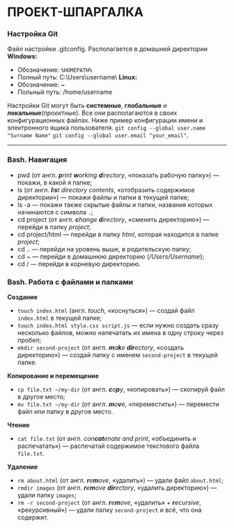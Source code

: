# ПРОЕКТ-ШПАРГАЛКА

### Настройка Git
Файл настройки .gitconfig.
Располагается в домашней директории 
**Windows:**
- Обозначение: `%HOMEPATH%`
- Полный путь: C:\\Users\\username\\
**Linux:**
- Обозначение: ~
- Польный путь: /home/username

Настройки Git могут быть **системные**, **глобальные** и **локальные**(*проектные*).
Все они располагаются в своих конфигурационных файлах.
Ниже пример конфигурации имени и электронного ящика пользователя.
`git config --global user.name "Surname Name"`
`git config --global user.email "your_email"`.

---

### Bash. Навигация
- pwd (от англ. _**p**rint **w**orking **d**irectory_, «показать рабочую папку») — покажи, в какой я папке;
- ls (от англ. _**l**i**s**t directory contents_, «отобразить содержимое директории») — покажи файлы и папки в текущей папке;
- ls -a — покажи также скрытые файлы и папки, названия которых начинаются с символа `.`;
- cd project (от англ. _**c**hange **d**irectory_, «сменить директорию») — перейди в папку *project*;
- cd project/html — перейди в папку *html*, которая находится в папке *project*;
- cd .. — перейди на уровень выше, в родительскую папку;
- cd ~ — перейди в домашнюю директорию (*/Users/Username*);
- cd / — перейди в корневую директорию.

### Bash. Работа с файлами и папками
**Создание**
- `touch index.html` (англ. _touch,_ «коснуться») — создай файл `index.html` в текущей папке;
- `touch index.html style.css script.js` — если нужно создать сразу несколько файлов, можно напечатать их имена в одну строку через пробел;
- `mkdir second-project` (от англ. _**m**a**k**e **dir**ectory_, «создать директорию») — создай папку с именем `second-project` в текущей папке.

**Копирование и перемещение**
- `cp file.txt ~/my-dir` (от англ. _**c**o**p**y_, «копировать») — скопируй файл в другое место;
- `mv file.txt ~/my-dir` (от англ. _**m**o**v**e_, «переместить») — перемести файл или папку в другое место.

**Чтение**
- `cat file.txt` (от англ. _con**cat**enate and print_, «объединить и распечатать») — распечатай содержимое текстового файла `file.txt`.

**Удаление**
- `rm about.html` (от англ. _**r**e**m**ove_, «удалить») — удали файл `about.html`;
- `rmdir images` (от англ. _**r**e**m**ove **dir**ectory_, «удалить директорию») — удали папку `images`;
- `rm -r second-project` (от англ. _**r**e**m**ove,_ «удалить» + _**r**ecursive_, «рекурсивный») — удали папку `second-project` и всё, что она содержит.
